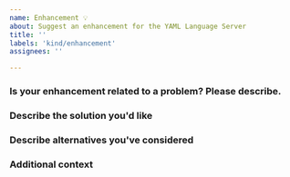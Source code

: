 ```yaml
---
name: Enhancement 💡
about: Suggest an enhancement for the YAML Language Server
title: ''
labels: 'kind/enhancement'
assignees: ''

---
```

### Is your enhancement related to a problem? Please describe.
<!-- A clear and concise description of what the problem is. Ex. I'm always frustrated when [...] -->

### Describe the solution you'd like
<!-- A clear and concise description of what you want to happen. -->

### Describe alternatives you've considered
<!--A clear and concise description of any alternative solutions or features you've considered. -->

### Additional context
<!-- Add any other context or screenshots about the enhancement here. -->